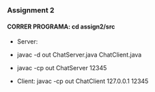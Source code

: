 ### Assignment 2

#### CORRER PROGRAMA: cd assign2/src
- Server: 
- javac -d out ChatServer.java ChatClient.java 
- javac -cp out ChatServer 12345

- Client: javac -cp out ChatClient 127.0.0.1 12345

